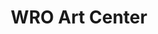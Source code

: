 ---
title: WRO Art Center
address: "Widok 7, 50-052 Wrocław, Polonia"
position:
  latitude: 51.11
  longitude: 17.03
---
